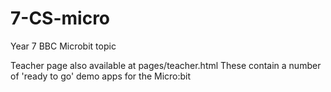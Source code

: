 # 7-CS-micro
Year 7 BBC Microbit topic

Teacher page also available at pages/teacher.html
These contain a number of 'ready to go' demo apps for the Micro:bit
